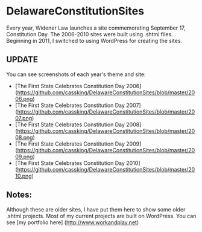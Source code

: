 DelawareConstitutionSites
=========================

Every year, Widener Law launches a site commemorating September 17, Constitution Day. The 2006-2010 sites were built using .shtml files. Beginning in 2011, I switched to using WordPress for creating the sites.

UPDATE
-------------------------
You can see screenshots of each year's theme and site:
* [The First State Celebrates Constitution Day 2006] (https://github.com/cassking/DelawareConstitutionSites/blob/master/2006.png)
* [The First State Celebrates Constitution Day 2007] (https://github.com/cassking/DelawareConstitutionSites/blob/master/2007.png)
* [The First State Celebrates Constitution Day 2008] (https://github.com/cassking/DelawareConstitutionSites/blob/master/2008.png)
* [The First State Celebrates Constitution Day 2009] (https://github.com/cassking/DelawareConstitutionSites/blob/master/2009.png)
* [The First State Celebrates Constitution Day 2010] (https://github.com/cassking/DelawareConstitutionSites/blob/master/2010.png)

Notes:
--------------------
Although these are older sites, I have put them here   to show some older .shtml projects. Most of my current projects are built on WordPress. You can see [my portfolio here] (http://www.workandplay.net)